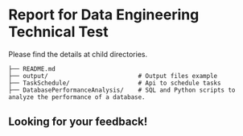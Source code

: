 # Report for Data Engineering Technical Test

Please find the details at child directories.

```
├── README.md
├── output/                         # Output files example
├── TaskSchedule/                   # Api to schedule tasks
├── DatabasePerformanceAnalysis/    # SQL and Python scripts to analyze the performance of a database.
```

## Looking for your feedback!

